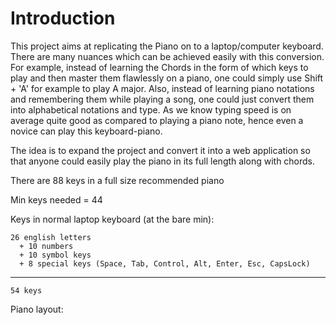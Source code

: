 # Introduction

This project aims at replicating the Piano on to a laptop/computer keyboard. There are many nuances which can be achieved easily with this conversion. For example, instead of learning the Chords in the form of which keys to play and then master them flawlessly on a piano, one could simply use Shift + 'A' for example to play A major.
Also, instead of learning piano notations and remembering them while playing a song, one could just convert them into alphabetical notations and type. As we know typing speed is on average quite good as compared to playing a piano note, hence even a novice can play this keyboard-piano.

The idea is to expand the project and convert it into a web application so that anyone could easily play the piano in its full length along with chords. 

There are 88 keys in a full size recommended piano

Min keys needed = 44

Keys in normal laptop keyboard (at the bare min):

	26 english letters
      +	10 numbers
      +	10 symbol keys
      +	8 special keys (Space, Tab, Control, Alt, Enter, Esc, CapsLock)
------------------------------------------------------------------------
	54 keys

Piano layout:

